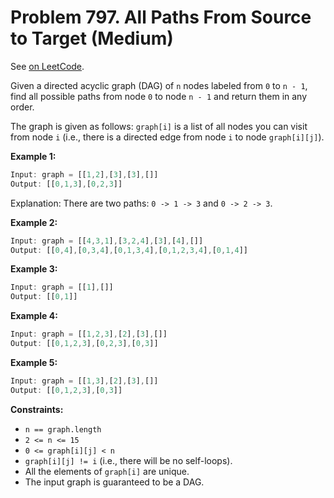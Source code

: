 Problem 797. All Paths From Source to Target (Medium)
=====================================================

See [on LeetCode](https://leetcode.com/problems/all-paths-from-source-to-target/).

Given a directed acyclic graph (DAG) of `n` nodes labeled from `0` to `n - 1`, find all possible paths from node `0` to node `n - 1` and return them in any order.

The graph is given as follows: `graph[i]` is a list of all nodes you can visit from node `i` (i.e., there is a directed edge from node `i` to node `graph[i][j]`).

**Example 1:**

```Rust
Input: graph = [[1,2],[3],[3],[]]
Output: [[0,1,3],[0,2,3]]
```

Explanation: There are two paths: `0 -> 1 -> 3` and `0 -> 2 -> 3`.

**Example 2:**

```Rust
Input: graph = [[4,3,1],[3,2,4],[3],[4],[]]
Output: [[0,4],[0,3,4],[0,1,3,4],[0,1,2,3,4],[0,1,4]]
```

**Example 3:**

```Rust
Input: graph = [[1],[]]
Output: [[0,1]]
```

**Example 4:**

```Rust
Input: graph = [[1,2,3],[2],[3],[]]
Output: [[0,1,2,3],[0,2,3],[0,3]]
```

**Example 5:**

```Rust
Input: graph = [[1,3],[2],[3],[]]
Output: [[0,1,2,3],[0,3]]
```

**Constraints:**

* `n == graph.length`
* `2 <= n <= 15`
* `0 <= graph[i][j] < n`
* `graph[i][j] != i` (i.e., there will be no self-loops).
* All the elements of `graph[i]` are unique.
* The input graph is guaranteed to be a DAG.
